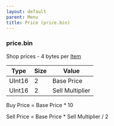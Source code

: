 ```yaml
---
layout: default
parent: Menu
title: Price (price.bin)
---
```


### price.bin

Shop prices - 4 bytes per [Item]({{site.baseurl}}/FF8/TechnicalReference/Lists/item_list)

| Type   | Size | Value           |
|--------|------|-----------------|
| UInt16 | 2    | Base Price      |
| UInt16 | 2    | Sell Multiplier |

Buy Price = Base Price \* 10

Sell Price = Base Price \* Sell Multiplier / 2
